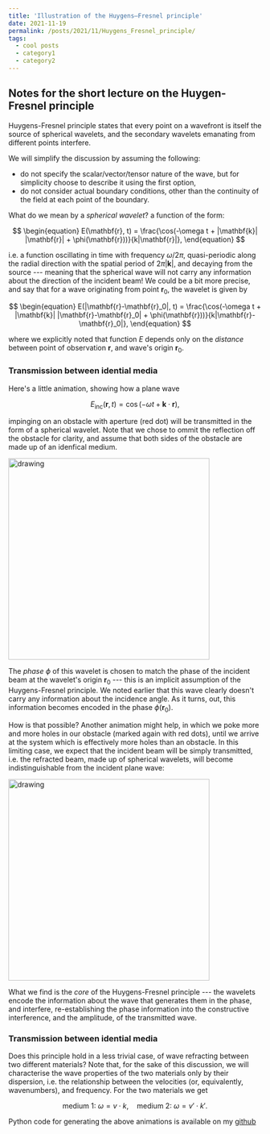 ```yaml
---
title: 'Illustration of the Huygens–Fresnel principle'
date: 2021-11-19
permalink: /posts/2021/11/Huygens_Fresnel_principle/
tags:
  - cool posts
  - category1
  - category2
---
```


## Notes for the short lecture on the Huygen-Fresnel principle

Huygens-Fresnel principle states that every point on a wavefront is itself the source of spherical wavelets, and the secondary wavelets emanating from different points interfere. 

We will simplify the discussion by assuming the following:
- do not specify the scalar/vector/tensor nature of the wave, but for simplicity choose to describe it using the first option,
- do not consider actual boundary conditions, other than the continuity of the field at each point of the boundary.

What do we mean by a *spherical wavelet*? a function of the form:

$$ 
\begin{equation} 
  E(\mathbf{r}, t) = \frac{\cos(-\omega t + |\mathbf{k}| |\mathbf{r}| + \phi(\mathbf{r}))}{k|\mathbf{r}|},
\end{equation} 
$$

i.e. a function oscillating in time with frequency $\omega/2\pi$, quasi-periodic along the radial direction with the spatial period of $2\pi |\mathbf{k}|$, and decaying from the source --- meaning that the spherical wave will not carry any information about the direction of the incident beam! We could be a bit more precise, and say that for a wave originating from point $\mathbf{r}_0$, the wavelet is given by

$$ 
\begin{equation} 
  E(|\mathbf{r}-\mathbf{r}_0|, t) = \frac{\cos(-\omega t + |\mathbf{k}| |\mathbf{r}-\mathbf{r}_0| + \phi(\mathbf{r}))}{k|\mathbf{r}-\mathbf{r}_0|},
\end{equation} 
$$

where we explicitly noted that function $E$ depends only on the *distance* between point of observation $\mathbf{r}$, and wave's origin $\mathbf{r}_0$.

### Transmission between idential media

Here's a little animation, showing how a plane wave 

$$ 
\begin{equation} 
  E_\text{inc}(\mathbf{r}, t) = \cos(-\omega t + \mathbf{k}\cdot \mathbf{r}),
\end{equation} 
$$

impinging on an obstacle with aperture (red dot) will be transmitted in the form of a spherical wavelet. Note that we chose to ommit the reflection off the obstacle for clarity, and assume that both sides of the obstacle are made up of an idenfical medium. 

<!-- ![plot](https://mkschmidtjr.github.io/images/plot85.png "Title" ) -->
<!-- <img src="https://mkschmidtjr.github.io/images/plot85.png" alt="drawing" width="200"/> -->
<img src="https://mkschmidtjr.github.io/images/single_aperture_hom.gif" alt="drawing" width="400"/>

The *phase* $\phi$ of this wavelet is chosen to match the phase of the incident beam at the wavelet's origin $\mathbf{r}_0$ --- this is an implicit assumption of the Huygens-Fresnel principle. We noted earlier that this wave clearly doesn't carry any information about the incidence angle. As it turns, out, this information becomes encoded in the phase $\phi(\mathbf{r}_0)$. 

How is that possible? Another animation might help, in which we poke more and more holes in our obstacle (marked again with red dots), until we arrive at the system which is effectively more holes than an obstacle. In this limiting case, we expect that the incident beam will be simply transmitted, i.e. the refracted beam, made up of spherical wavelets, will become indistinguishable from the incident plane wave:

<img src="https://mkschmidtjr.github.io/images/time_add_points_hom.gif" alt="drawing" width="400"/>

What we find is the *core* of the Huygens-Fresnel principle --- the wavelets encode the information about the wave that generates them in the phase, and interfere, re-establishing the phase information into the constructive interference, and the amplitude, of the transmitted wave. 

### Transmission between idential media

Does this principle hold in a less trivial case, of wave refracting between two different materials? Note that, for the sake of this discussion, we will characterise the wave properties of the two materials only by their dispersion, i.e. the relationship between the velocities (or, equivalently, wavenumbers), and frequency. For the two materials we get

$$ 
\begin{equation} 
  \text{medium 1:}~\omega=v\cdot k,\quad \text{medium 2:}~\omega=v'\cdot k'.
\end{equation} 
$$


Python code for generating the above animations is available on my [github](https://github.com/mkschmidtjr)


<!-- ```{python}
x = 'hello, python world!'
print(x.split(' '))
``` -->

